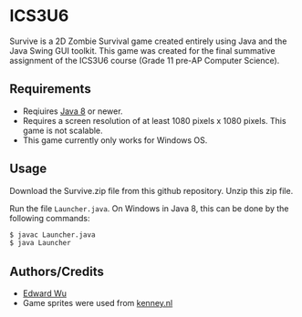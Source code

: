 # ICS3U6
Survive is a 2D Zombie Survival game created entirely using Java and the Java Swing GUI toolkit. This game was created for the final summative assignment of the ICS3U6 course (Grade 11 pre-AP Computer Science).

## Requirements
- Reqiuires [Java 8](https://www.oracle.com/ca-en/java/technologies/javase/javase-jdk8-downloads.html) or newer.
- Requires a screen resolution of at least 1080 pixels x 1080 pixels. This game is not scalable.
- This game currently only works for Windows OS.

## Usage
Download the Survive.zip file from this github repository. Unzip this zip file.

Run the file `Launcher.java`. On Windows in Java 8, this can be done by the following commands:
```sh
$ javac Launcher.java
$ java Launcher
```

## Authors/Credits
- [Edward Wu](https://github.com/edwu0029)
- Game sprites were used from [kenney.nl](https://www.kenney.nl/)